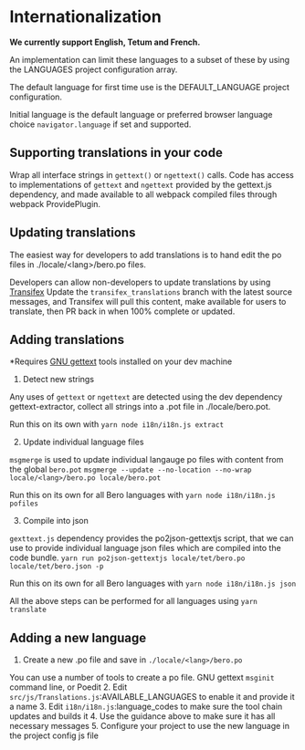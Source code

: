 # Internationalization

**We currently support English, Tetum and French.**

An implementation can limit these languages to a subset of these by using the LANGUAGES project configuration array.

The default language for first time use is the DEFAULT_LANGUAGE project configuration.

Initial language is the default language or preferred browser language choice `navigator.language` if set and supported.

## Supporting translations in your code

Wrap all interface strings in `gettext()` or `ngettext()` calls.
Code has access to implementations of `gettext` and `ngettext` provided by the gettext.js dependency, and made available to all webpack compiled files through webpack ProvidePlugin.

## Updating translations

The easiest way for developers to add translations is to hand edit the po files in ./locale/&lt;lang&gt;/bero.po files.


Developers can allow non-developers to update translations by using [Transifex](https://www.transifex.com/catalpa/canoe)
Update the `transifex_translations` branch with the latest source messages, and Transifex will pull this content, make available for users to translate, then PR back in when 100% complete or updated.

## Adding translations

*Requires [GNU gettext](https://www.gnu.org/software/gettext/manual/gettext.html) tools installed on your dev machine

1. Detect new strings

Any uses of `gettext` or `ngettext` are detected using the dev dependency gettext-extractor, collect all strings into a .pot file in ./locale/bero.pot.

Run this on its own with `yarn node i18n/i18n.js extract`

2. Update individual language files

`msgmerge` is used to update individual langauge po files with content from the global `bero.pot`
`msgmerge --update --no-location --no-wrap locale/<lang>/bero.po locale/bero.pot`

Run this on its own for all Bero languages with `yarn node i18n/i18n.js pofiles`

3. Compile into json

`gexttext.js` dependency provides the po2json-gettextjs script, that we can use to provide individual language json files which are compiled into the code bundle.
`yarn run po2json-gettextjs locale/tet/bero.po locale/tet/bero.json -p`

Run this on its own for all Bero languages with `yarn node i18n/i18n.js json`


All the above steps can be performed for all languages using `yarn translate`

## Adding a new language

1. Create a new .po file and save in `./locale/<lang>/bero.po`

You can use a number of tools to create a po file. GNU gettext `msginit` command line, or Poedit
2. Edit `src/js/Translations.js`:AVAILABLE_LANGUAGES to enable it and provide it a name
3. Edit `i18n/i18n.js`:language_codes to make sure the tool chain updates and builds it
4. Use the guidance above to make sure it has all necessary messages
5. Configure your project to use the new language in the project config js file
